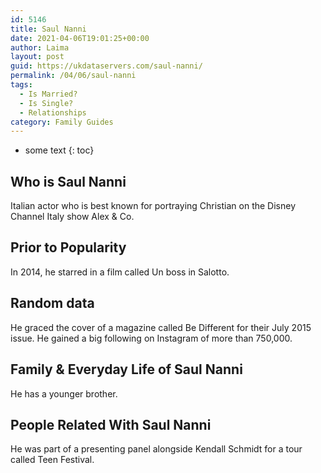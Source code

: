 ```yaml
---
id: 5146
title: Saul Nanni
date: 2021-04-06T19:01:25+00:00
author: Laima
layout: post
guid: https://ukdataservers.com/saul-nanni/
permalink: /04/06/saul-nanni
tags:
  - Is Married?
  - Is Single?
  - Relationships
category: Family Guides
---
```


* some text
{: toc}


## Who is Saul Nanni
                  
                  
                  
Italian actor who is best known for portraying Christian on the Disney Channel Italy show Alex & Co.
                  
              
            
              
            
                
                
                
## Prior to Popularity
                  
                  
                  
In 2014, he starred in a film called Un boss in Salotto. 
                  
              
            
              
            
                
                
                
## Random data
                  
                  
                  
He graced the cover of a magazine called Be Different for their July 2015 issue. He gained a big following on Instagram of more than 750,000.
                  
              
            
              
            
                
                
                
## Family & Everyday Life of Saul Nanni
                  
                  
                  
He has a younger brother.
                  
              
            
              
            
                
                
                
## People Related With Saul Nanni
                  
                  
                  
He was part of a presenting panel alongside Kendall Schmidt for a tour called Teen Festival.
                  
              
            
              
            
                
              
            
              
              
            
            
              
            
          
          
          